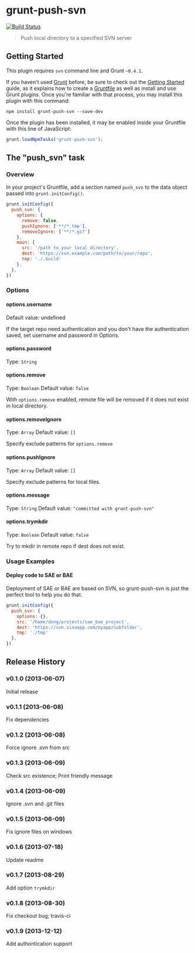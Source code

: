 # grunt-push-svn

[![Build Status](https://travis-ci.org/ddliu/grunt-push-svn.png)](https://travis-ci.org/ddliu/grunt-push-svn)

> Push local directory to a specified SVN server


## Getting Started

This plugin requires `svn` command line and Grunt `~0.4.1`.

If you haven't used [Grunt](http://gruntjs.com/) before, be sure to check out the [Getting Started](http://gruntjs.com/getting-started) guide, as it explains how to create a [Gruntfile](http://gruntjs.com/sample-gruntfile) as well as install and use Grunt plugins. Once you're familiar with that process, you may install this plugin with this command:

```shell
npm install grunt-push-svn --save-dev
```

Once the plugin has been installed, it may be enabled inside your Gruntfile with this line of JavaScript:

```js
grunt.loadNpmTasks('grunt-push-svn');
```

## The "push_svn" task

### Overview
In your project's Gruntfile, add a section named `push_svn` to the data object passed into `grunt.initConfig()`.

```js
grunt.initConfig({
  push_svn: {
    options: {
      remove: false, 
      pushIgnore: ['**/*.tmp'],
      removeIgnore: ['**/*.gif']
    },
    main: {
      src: '/path to your local directory',
      dest: 'https://svn.example.com/path/to/your/repo',
      tmp: './.build'
    },
  },
})
```

### Options

#### options.username
Default value: undefined

If the target repo need authentication and you don't have the authentication saved, set username and password in Options.

#### options.password
Type: `String`

#### options.remove
Type: `Boolean`
Default value: `false`

With `options.remove` enabled, remote file will be removed if it does not exist in local directory.

#### options.removeIgnore
Type: `Array`
Default value: `[]`

Specify exclude patterns for `options.remove`

#### options.pushIgnore
Type: `Array`
Default value: `[]`

Specify exclude patterns for local files.

#### options.message
Type: `String`
Default value: `"committed with grunt-push-svn"`

#### options.trymkdir
Type: `Boolean`
Default value: `false`

Try to mkdir in remote repo if dest does not exist.

### Usage Examples

#### Deploy code to SAE or BAE

Deployment of SAE or BAE are based on SVN, so grunt-push-svn is just the perfect tool to help you do that.

```js
grunt.initConfig({
  push_svn: {
    options: {},
    src: '/home/dong/projects/sae_bae_project',
    dest: 'https://svn.sinaapp.com/myapp/subfolder',
    tmp: './tmp'
  },
})
```

## Release History

### v0.1.0 (2013-06-07)

Initial release

### v0.1.1 (2013-06-08)

Fix dependencies

### v0.1.2 (2013-06-08)

Force ignore .svn from src

### v0.1.3 (2013-06-09)

Check src existence; Print friendly message

### v0.1.4 (2013-06-09)

Ignore .svn and .git files

### v0.1.5 (2013-06-09)

Fix ignore files on windows

### v0.1.6 (2013-07-18)

Update readme

### v0.1.7 (2013-08-29)

Add option `trymkdir`

### v0.1.8 (2013-08-30)

Fix checkout bug; travis-ci

### v0.1.9 (2013-12-12)

Add authontication support
